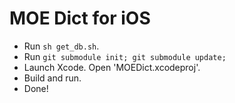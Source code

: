 # MOE Dict for iOS

* Run `sh get_db.sh`.
* Run `git submodule init; git submodule update;`
* Launch Xcode. Open 'MOEDict.xcodeproj'.
* Build and run.
* Done!
